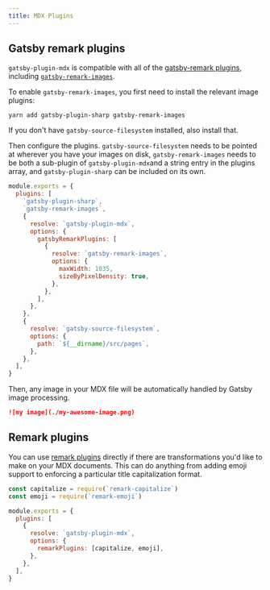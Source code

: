 ```yaml
---
title: MDX Plugins
---
```


## Gatsby remark plugins

`gatsby-plugin-mdx` is compatible with all of the [gatsby-remark
plugins](/plugins/gatsby-remark-images/?=gatsby-remark),
including
[`gatsby-remark-images`](https://next.gatsbyjs.org/packages/gatsby-remark-images/?=gatsby-remark).

To enable `gatsby-remark-images`, you first need to install the relevant
image plugins:

```shell
yarn add gatsby-plugin-sharp gatsby-remark-images
```

If you don't have `gatsby-source-filesystem` installed, also install that.

Then configure the plugins. `gatsby-source-filesystem` needs to be
pointed at wherever you have your images on disk, `gatsby-remark-images`
needs to be both a sub-plugin of `gatsby-plugin-mdx`and a string entry in
the plugins array, and `gatsby-plugin-sharp` can be included on its own.

```javascript:title=gatsby-config.js
module.exports = {
  plugins: [
    `gatsby-plugin-sharp`,
    `gatsby-remark-images`,
    {
      resolve: `gatsby-plugin-mdx`,
      options: {
        gatsbyRemarkPlugins: [
          {
            resolve: `gatsby-remark-images`,
            options: {
              maxWidth: 1035,
              sizeByPixelDensity: true,
            },
          },
        ],
      },
    },
    {
      resolve: `gatsby-source-filesystem`,
      options: {
        path: `${__dirname}/src/pages`,
      },
    },
  ],
}
```

Then, any image in your MDX file will be automatically handled
by Gatsby image processing.

```markdown
![my image](./my-awesome-image.png)
```

## Remark plugins

You can use [remark plugins](https://github.com/remarkjs/remark/blob/master/doc/plugins.md)
directly if there are transformations you'd like to make on your
MDX documents. This can do anything from adding emoji support to
enforcing a particular title capitalization format.

```javascript:title=gatsby-config.js
const capitalize = require(`remark-capitalize`)
const emoji = require(`remark-emoji`)

module.exports = {
  plugins: [
    {
      resolve: `gatsby-plugin-mdx`,
      options: {
        remarkPlugins: [capitalize, emoji],
      },
    },
  ],
}
```
